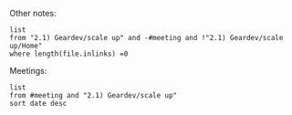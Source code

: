 
Other notes:
```dataview
list
from "2.1) Geardev/scale up" and -#meeting and !"2.1) Geardev/scale up/Home"
where length(file.inlinks) =0
```

Meetings:
```dataview
list
from #meeting and "2.1) Geardev/scale up"
sort date desc
```
